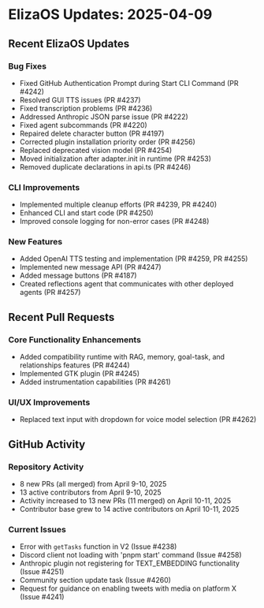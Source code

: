 # ElizaOS Updates: 2025-04-09

## Recent ElizaOS Updates

### Bug Fixes
- Fixed GitHub Authentication Prompt during Start CLI Command (PR #4242)
- Resolved GUI TTS issues (PR #4237)
- Fixed transcription problems (PR #4236)
- Addressed Anthropic JSON parse issue (PR #4222)
- Fixed agent subcommands (PR #4220)
- Repaired delete character button (PR #4197)
- Corrected plugin installation priority order (PR #4256)
- Replaced deprecated vision model (PR #4254)
- Moved initialization after adapter.init in runtime (PR #4253)
- Removed duplicate declarations in api.ts (PR #4246)

### CLI Improvements
- Implemented multiple cleanup efforts (PR #4239, PR #4240)
- Enhanced CLI and start code (PR #4250)
- Improved console logging for non-error cases (PR #4248)

### New Features
- Added OpenAI TTS testing and implementation (PR #4259, PR #4255)
- Implemented new message API (PR #4247)
- Added message buttons (PR #4187)
- Created reflections agent that communicates with other deployed agents (PR #4257)

## Recent Pull Requests

### Core Functionality Enhancements
- Added compatibility runtime with RAG, memory, goal-task, and relationships features (PR #4244)
- Implemented GTK plugin (PR #4245)
- Added instrumentation capabilities (PR #4261)

### UI/UX Improvements
- Replaced text input with dropdown for voice model selection (PR #4262)

## GitHub Activity

### Repository Activity
- 8 new PRs (all merged) from April 9-10, 2025
- 13 active contributors from April 9-10, 2025
- Activity increased to 13 new PRs (11 merged) on April 10-11, 2025
- Contributor base grew to 14 active contributors on April 10-11, 2025

### Current Issues
- Error with `getTasks` function in V2 (Issue #4238)
- Discord client not loading with 'pnpm start' command (Issue #4258)
- Anthropic plugin not registering for TEXT_EMBEDDING functionality (Issue #4251)
- Community section update task (Issue #4260)
- Request for guidance on enabling tweets with media on platform X (Issue #4241)
